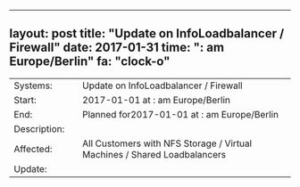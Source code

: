 --- 
 layout: post 
 title: "Update on InfoLoadbalancer / Firewall" 
 date: 2017-01-31 
 time: ": am Europe/Berlin" 
 fa: "clock-o" 
 --- 
 |                   |   |                                                                      | 
 |-------------------|---|----------------------------------------------------------------------| 
 | Systems:          |   | Update on InfoLoadbalancer / Firewall| 
 | Start:            |   | 2017-01-01 at : am Europe/Berlin | 
 | End:              |   | Planned for2017-01-01 at : am  Europe/Berlin | 
 | Description:      |   | | 
 | Affected:         |   | All Customers with NFS Storage / Virtual Machines / Shared Loadbalancers | 
 | Update:			  |   |  | 
